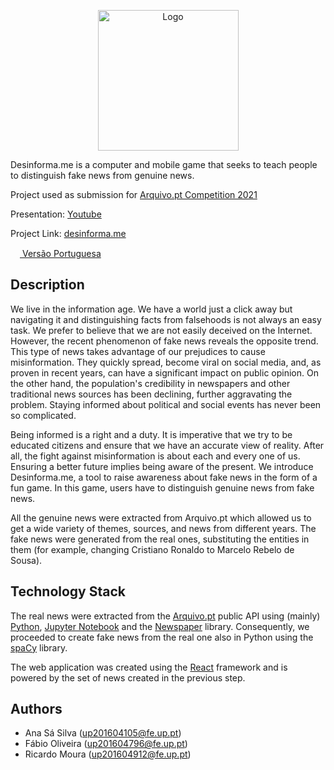 

<p align="center"><img src="https://i.imgur.com/FwIeNCM.gif" alt="Logo" width="225"/></p>

Desinforma.me is a computer and mobile game that seeks to teach people to distinguish fake news from genuine news.

Project used as submission for [Arquivo.pt Competition 2021](https://sobre.arquivo.pt/pt/colabore/premios-arquivo-pt/premio-arquivo-pt-2021/)

Presentation: [Youtube](https://www.youtube.com/watch?v=LBZ2CsDuhKg)

Project Link: [desinforma.me](https://www.desinforma.me/)

[<img src="https://upload.wikimedia.org/wikipedia/commons/thumb/5/5c/Flag_of_Portugal.svg/320px-Flag_of_Portugal.svg.png" width="15px"/> Versão Portuguesa](README.md)

## Description

We live in the information age. We have a world just a click away but navigating it and distinguishing facts from falsehoods is not always an easy task. We prefer to believe that we are not easily deceived on the Internet. However, the recent phenomenon of fake news reveals the opposite trend. This type of news takes advantage of our prejudices to cause misinformation. They quickly spread, become viral on social media, and, as proven in recent years, can have a significant impact on public opinion. On the other hand, the population's credibility in newspapers and other traditional news sources has been declining, further aggravating the problem. Staying informed about political and social events has never been so complicated. 

Being informed is a right and a duty. It is imperative that we try to be educated citizens and ensure that we have an accurate view of reality. After all, the fight against misinformation is about each and every one of us. Ensuring a better future implies being aware of the present.
We introduce Desinforma.me, a tool to raise awareness about fake news in the form of a fun game. In this game, users have to distinguish genuine news from fake news.

All the genuine news were extracted from Arquivo.pt which allowed us to get a wide variety of themes, sources, and news from different years. The fake news were generated from the real ones, substituting the entities in them (for example, changing Cristiano Ronaldo to Marcelo Rebelo de Sousa).

<!-- For more information about the project: [submission document for the Arquivo.pt 2021 competition](https://drive.google.com/file/d/1-WiZT_NodREeGf3-rSSuxRoIO61uuKJQ/view?usp=sharing) -->

## Technology Stack

The real news were extracted from the [Arquivo.pt](https://arquivo.pt/) public API using (mainly) [Python](https://www.python.org/), [Jupyter Notebook](https://jupyter.org) and the [Newspaper](https://newspaper.readthedocs.io/en/latest/) library. Consequently, we proceeded to create fake news from the real one also in Python using the [spaCy](https://spacy.io/models/pt) library.

The web application was created using the [React](https://reactjs.org/) framework and is powered by the set of news created in the previous step.

## Authors
* Ana Sá Silva (up201604105@fe.up.pt)
* Fábio Oliveira (up201604796@fe.up.pt)
* Ricardo Moura (up201604912@fe.up.pt)
